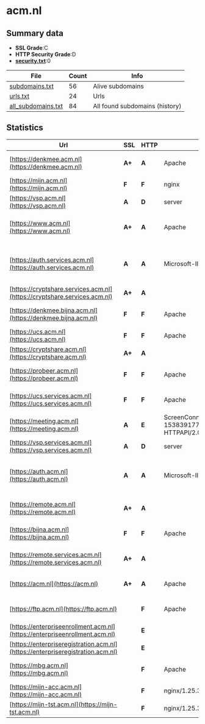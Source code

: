 

# acm.nl
## Summary data


 - **SSL Grade**:C
 - **HTTP Security Grade**:D
 - **[security.txt](https://www.digitaleoverheid.nl/nieuws/standaard-security-txt-nu-verplicht-voor-overheid/)**:0


| File       | Count | Info |
|------------|-------|------|
|[subdomains.txt](/data/acm.nl/subdomains.txt)|56|Alive subdomains|
|[urls.txt](/data/acm.nl/urls.txt)|24|Urls|
|[all_subdomains.txt](/data/acm.nl/all_subdomains.txt)|84|All found subdomains (history)|


## Statistics


| Url | SSL | HTTP | Server | Cookie | HSTS | CORS | CTO | CSP | XFO | XXP | RP |FP| Tech |Title |
|--------|-------|-------|------|------|------|------|------|------|------|------|------|------|------|------|
|[https://denkmee.acm.nl](https://denkmee.acm.nl)| **A+**| **A**|Apache| |:white_check_mark: | | |:warning: | :white_check_mark: | | :white_check_mark: | |Apache HTTP Server HSTS|301 Moved Perman...|
|[https://mijn.acm.nl](https://mijn.acm.nl)| **F**| **F**|nginx| | | | | | | | :white_check_mark: | |Basic Nginx|401 Authorizatio...|
|[https://vsp.acm.nl](https://vsp.acm.nl)| **A**| **D**|server| | | | | | :white_check_mark: | :white_check_mark: | :white_check_mark: | ||302 Found|
|[https://www.acm.nl](https://www.acm.nl)| **A+**| **A**|Apache| |:white_check_mark: | | |:warning: | :white_check_mark: | | :white_check_mark: | |Apache HTTP Server Drupal HSTS PHP|Redirecting to h...|
|[https://auth.services.acm.nl](https://auth.services.acm.nl)| **A**| **A**|Microsoft-IIS/10.0| |:white_check_mark: | | |:warning: | :white_check_mark: | | :white_check_mark: | |IIS:10.0 Microsoft ASP.NET Windows Server|Document Moved|
|[https://cryptshare.services.acm.nl](https://cryptshare.services.acm.nl)| **A+**| **A**|| |:white_check_mark: | | |:warning: | | :white_check_mark: | :white_check_mark: | |HSTS||
|[https://denkmee.bijna.acm.nl](https://denkmee.bijna.acm.nl)| **F**| **F**|Apache| | | | | | | | :white_check_mark: | |Apache HTTP Server HSTS|403 Forbidden|
|[https://ucs.acm.nl](https://ucs.acm.nl)| **F**| **F**|Apache| | | | | | | | :white_check_mark: | |Apache HTTP Server|Redirecting...|
|[https://cryptshare.acm.nl](https://cryptshare.acm.nl)| **A+**| **A**|| |:white_check_mark: | | |:warning: | | :white_check_mark: | :white_check_mark: | |HSTS||
|[https://probeer.acm.nl](https://probeer.acm.nl)| **F**| **F**|Apache| | | | | | | | :white_check_mark: | |Apache HTTP Server HSTS|403 Forbidden|
|[https://ucs.services.acm.nl](https://ucs.services.acm.nl)| **F**| **F**|Apache| | | | | | | | :white_check_mark: | |Apache HTTP Server HSTS|Redirecting...|
|[https://meeting.acm.nl](https://meeting.acm.nl)| **A**| **E**|ScreenConnect/21.14.5924.8013-1538391777 Microsoft-HTTPAPI/2.0| | | | | | :white_check_mark: | | :white_check_mark: | |Microsoft HTTPAPI:2.0|ACM Remote Suppo...|
|[https://vsp.services.acm.nl](https://vsp.services.acm.nl)| **A**| **D**|server| | | | | | :white_check_mark: | :white_check_mark: | :white_check_mark: | ||302 Found|
|[https://auth.acm.nl](https://auth.acm.nl)| **A**| **A**|Microsoft-IIS/10.0| |:white_check_mark: | | |:warning: | :white_check_mark: | | :white_check_mark: | |IIS:10.0 Microsoft ASP.NET Windows Server|Document Moved|
|[https://remote.acm.nl](https://remote.acm.nl)| **A+**| **A**||:warning: |:white_check_mark: | | | | :white_check_mark: | :white_check_mark: | :white_check_mark: | :white_check_mark: |HSTS Microsoft ASP.NET||
|[https://bijna.acm.nl](https://bijna.acm.nl)| **F**| **F**|Apache| | | | | | | | :white_check_mark: | |Apache HTTP Server HSTS|403 Forbidden|
|[https://remote.services.acm.nl](https://remote.services.acm.nl)| **A+**| **A**||:warning: |:white_check_mark: | | | | :white_check_mark: | :white_check_mark: | :white_check_mark: | :white_check_mark: |HSTS Microsoft ASP.NET||
|[https://acm.nl](https://acm.nl)| **A+**| **A**|Apache| |:white_check_mark: | | |:warning: | :white_check_mark: | | :white_check_mark: | |Apache HTTP Server HSTS|301 Moved Perman...|
|[https://ftp.acm.nl](https://ftp.acm.nl)| | **F**|Apache| | | | | | | | :white_check_mark: | |Apache HTTP Server HSTS|301 Moved Perman...|
|[https://enterpriseenrollment.acm.nl](https://enterpriseenrollment.acm.nl)| | **E**|| | | | | | | | :white_check_mark: | |HSTS||
|[https://enterpriseregistration.acm.nl](https://enterpriseregistration.acm.nl)| | **E**|| | | | | | | | :white_check_mark: | |||
|[https://mbg.acm.nl](https://mbg.acm.nl)| | **F**|Apache| | | | | | | | :white_check_mark: | |Apache HTTP Server HSTS|Redirecting...|
|[https://mijn-acc.acm.nl](https://mijn-acc.acm.nl)| | **F**|nginx/1.25.3| | | | | | | | :white_check_mark: | |Nginx:1.25.3|403 Forbidden|
|[https://mijn-tst.acm.nl](https://mijn-tst.acm.nl)| | **F**|nginx/1.25.3| | | | | | | | :white_check_mark: | |Nginx:1.25.3|403 Forbidden|

